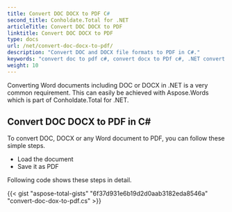 ```yaml
---
title: Convert DOC DOCX to PDF C#
second_title: Conholdate.Total for .NET
articleTitle: Convert DOC DOCX to PDF
linktitle: Convert DOC DOCX to PDF
type: docs
url: /net/convert-doc-docx-to-pdf/
description: "Convert DOC and DOCX file formats to PDF in C#."
keywords: "convert doc to pdf c#, convert docx to PDf c#, .NET convert doc docx, doc to pdf .net, docx to pdf asp .net"
weight: 10
---
```


Converting Word documents including DOC or DOCX in .NET is a very common requirement. This can easily be achieved with Aspose.Words which is part of Conholdate.Total for .NET.

## **Convert DOC DOCX to PDF in C#**
To convert DOC, DOCX or any Word document to PDF, you can follow these simple steps.

- Load the document
- Save it as PDF

Following code shows these steps in detail.

{{< gist "aspose-total-gists" "6f37d931e6b19d2d0aab3182eda8546a" "convert-doc-dox-to-pdf.cs" >}}